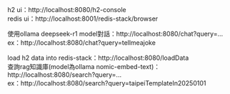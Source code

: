 h2    ui：http://localhost:8080/h2-console <br>
redis ui：http://localhost:8001/redis-stack/browser <br>

使用ollama deepseek-r1 model對話：http://localhost:8080/chat?query=... <br>
ex：http://localhost:8080/chat?query=tellmeajoke <br>

load h2 data into redis-stack：http://localhost:8080/loadData <br>
查詢rag知識庫(model為ollama nomic-embed-text)：http://localhost:8080/search?query=... <br>
ex：http://localhost:8080/search?query=taipeiTemplateIn20250101
